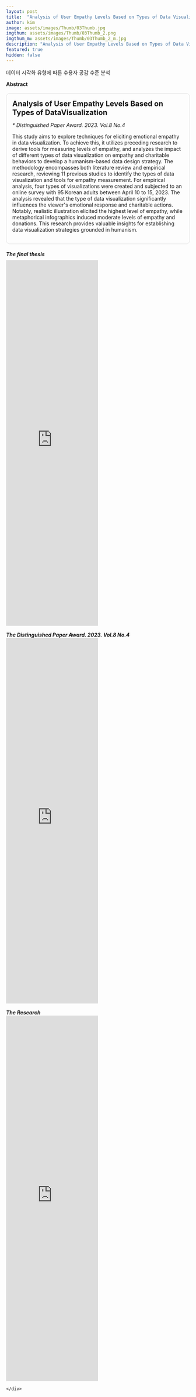 ```yaml
---
layout: post
title:  "Analysis of User Empathy Levels Based on Types of Data Visualization"
author: kim
image: assets/images/Thumb/03Thumb.jpg
imgthum: assets/images/Thumb/03Thumb_2.png
imgthum_m: assets/images/Thumb/03Thumb_2_m.jpg
description: "Analysis of User Empathy Levels Based on Types of Data Visualization"
featured: true
hidden: false
---
```


데이터 시각화 유형에 따른 수용자 공감 수준 분석

<div class="row justify-content-between" style="">
    <div class="top_title">
        <b>Abstract</b>
    </div>
    <div class="col-md-12">
        <div style="margin-bottom:1rem;">
            <div style="border:1px solid #ddd; padding:1rem;margin:1rem 0;border-radius:10px;">
                <b style="font-size:20px;">Analysis of User Empathy Levels Based on Types of DataVisualization</b>
                <p style="margin-bottom:0;"><i> * Distinguished Paper Award. 2023. Vol.8 No.4</i></p>
                <P>This study aims to explore techniques for eliciting emotional empathy in data visualization. To achieve this, it utilizes preceding research to derive tools for measuring levels of empathy, and analyzes the impact of different types of data visualization on empathy and charitable behaviors to develop a humanism-based data design strategy. The methodology encompasses both literature review and empirical research, reviewing 11 previous studies to identify the types of data visualization and tools for empathy measurement. For empirical analysis, four types of visualizations were created and subjected to an online survey with 95 Korean adults between April 10 to 15, 2023. The analysis revealed that the type of data visualization significantly influences the viewer's emotional response and charitable actions. Notably, realistic illustration elicited the highest level of empathy, while metaphorical infographics induced moderate levels of empathy and donations. This research provides valuable insights for establishing data visualization strategies grounded in humanism.</P>
            </div>
        </div>
        <div>
            <div>
                <h5 style="margin-bottom:0.5rem;">The final thesis</h5><!--최종논문--->
                <iframe src="https://docs.google.com/gview?url=https://infovizlab.github.io{{site.baseurl}}/pdf_file/Empathy_level_light.pdf&embedded=true" title="example" width="50%" height="1000" frameborder="0"></iframe>
            </div>
            <div>
                <h5 style="margin-bottom:0;margin-top:1rem;">The Distinguished Paper Award. 2023. Vol.8 No.4</h5><!--우수상--->
                <iframe src="https://docs.google.com/gview?url=https://infovizlab.github.io{{site.baseurl}}/pdf_file/Design_Research_2023(Vol.8No.４).pdf&embedded=true" title="example" width="50%" height="1000" frameborder="0"></iframe>
            </div>
            <div>
            <h5 style="margin-bottom:0;margin-top:1rem;">The Research</h5><!--설문--->
            <iframe src="https://docs.google.com/gview?url=https://infovizlab.github.io{{site.baseurl}}/pdf_file/Empathy_level_Research.pdf&embedded=true" title="example" width="50%" height="1000" frameborder="0"></iframe>
            </div>
        </div>
        
    </div>
</div>

